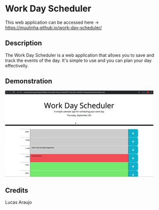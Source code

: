 # Work Day Scheduler

This web application can be accessed here -> https://muulinha.github.io/work-day-scheduler/

## Description

The Work Day Scheduler is a web application that allows you to save and track the events of the day.
It's simple to use and you can plan your day effectivelly. 

## Demonstration

![Printscreen of the web application](Assets\images\05-third-party-apis-homework-demo.gif)

## Credits

Lucas Araujo